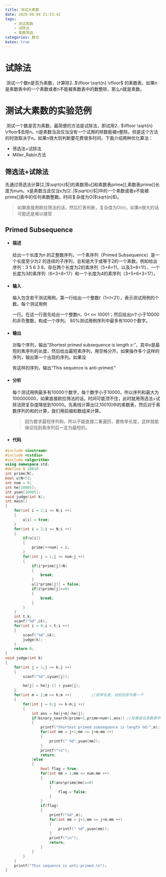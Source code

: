```yaml
---
title: 测试大素数
date: 2020-08-04 21:53:42
tags: 
	- 测试素数
	- 试除法
	- 素数筛选
categories: 数论
katex: true
---
```

# 试除法

​	测试一个数n是否为素数，计算除2..$\lfloor \sqrt{n} \rfloor$ 的素数表，如果n是素数表中的一个素数或者n不能被素数表中的数整除，那么n就是素数。



# 测试大素数的实验范例

​	测试一个数是否为素数，最简便的方法是试除法，即试用2.. $\lfloor \sqrt{n} \rfloor$去除n。n是素数当且仅当没有一个试用的除数能被n整除。但是这个方法的时效取决于n。如果n很大则判断要花费很多时间。下面介绍两种优化算法：

* 筛选法+试除法
* Miller_Rabin方法

## 筛选法+试除法

   先通过筛选法计算[2,|$\sqrt{n}$|]的素数筛u[]和素数表prime[],素数表prime[]长度为num。x是素数当且仅当x为[2..|$\sqrt{n}$|]中的一个素数或者x不能被prime[]表中的任何素数整数。时间复杂度为O($\sqrt{n}$)。

> 如果直接用欧拉筛法的话，然后打表判断，复杂度为O(n)，如果n很大的话可能还是难以接受

## Primed Subsequence

* #### 描述
   给出一个长度为*n* 的正整数序列，一个素序列（Primed Subsequence）是一个长度至少为2 的连续的子序列，总和是大于或等于2的一个素数。例如给出序列：3 5 6 3 8，存在两个长度为2的素序列（5+6=11，以及3+8=11）、一个长度为3的素序列（6+3+8=17）和一个长度为4的素序列（3+5+6+3=17）。
   
* #### 输入

   输入包含若干测试用例。第一行给出一个整数*t*（1<*t*<21），表示测试用例的个数。每个测试用例

   一行。在这一行首先给出一个整数*n*，0< *n*< 10001；然后给出*n*个小于10000的非负整数，构成一个序列。 80%测试用例序列中最多有1000个数字。

* #### 输出

  对每个序列，输出“Shortest primed subsequence is length *x*:”，其中*x*是最短的素序列的长度，然后给出最短素序列，用空格分开。如果操作多个这样的序列，输出第一个出现的序列。如果没

  有这样的序列，输出“This sequence is anti\-primed.”

* #### 分析

  每个测试用例最多有10000个数字，每个数字小于10000，所以序列和最大为100000000，如果直接欧拉筛法的话，时间可能顶不住，此时就用筛选法+试除法把复杂度降低到10000。先离线计算出[2,10010]中的素数表，然后对于素数序列的和的计算，我们用前缀和数组来计算。

  > 因为要求最短序列和，所以不能直接二重遍历，要枚举长度，这样就能保证找到素序列后一定为最短的。

* #### 代码

```cpp
#include <iostream>
#include <cstdio>
#include <algorithm>
using namespace std;
#define N 10010
int prime[N];
bool u[N+5];
int num = 0;
int he[10005];
int yuan[10005];
void judge(int k);
int main()
{
    for(int i = 2;i <= N;i ++)
    {
        u[i] = true;
    }
    for(int i = 2;i <= N;i ++)
    {
        if(u[i])
        {
            prime[++num] = i;
        }
        for(int j = 1;j <= num;j ++)
        {
            if(i*prime[j]>N)
            {
                break;
            }
            u[i*prime[j]] = false;
            if(i%prime[j]==0)
            {
                break;
            }
        }
    }
    int t,k;
    scanf("%d",&t);
    for(int i = 0;i < t;i ++)
    {
        scanf("%d",&k);
        judge(k);
    }
    return 0;
}
void judge(int k)
{
    for(int j = 1;j <= k;j ++)
    {
        scanf("%d",&yuan[j]);
        
        he[j] = he[j-1] + yuan[j];
    }
    for(int m = 2;m <= k;m ++)         //枚举长度，找到后即为第一个
    {
        for(int j = 0;j <= k-m;j ++)
        {
            int ans = he[j+m]-he[j];
            if(binary_search(prime+1,prime+num+1,ans)) //如果就在素数表中，则输出
            {
				printf("Shortest primed subsequence is length %d:",m);
                for(int mm = j+1;mm <= j+m;mm ++)
                {
                    printf(" %d",yuan[mm]);
                }
                printf("\n");
                return;
            }else
            {
                bool flag = true;
                for(int mm = 1;mm <= num;mm ++)
                {
                    if(ans%prime[mm]==0)
                    {
                        flag = false;
                    }
                }
                if(flag)
                {
                    printf("%d",m);
                    for(int mm = j+1;mm <= j+m;mm ++)
                    {
                        printf(" %d",yuan[mm]);
                    }
                    printf("\n");
                	return;
                }
            }
        }
    }
    printf("This sequence is anti-primed.\n");
}
```



